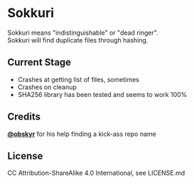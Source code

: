 # Sokkuri
Sokkuri means "indistinguishable" or "dead ringer".  
Sokkuri will find duplicate files through hashing.

## Current Stage
- Crashes at getting list of files, sometimes
- Crashes on cleanup
- SHA256 library has been tested and seems to work 100%

## Credits
<a href="https://twitter.com/obskyr/">**@obskyr**</a> for his help finding a kick-ass repo name  

## License
CC Attribution-ShareAlike 4.0 International, see LICENSE.md
